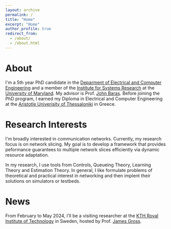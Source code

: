 ```yaml
---
layout: archive
permalink: /
title: "Home"
excerpt: "Home"
author_profile: true
redirect_from: 
  - /about/
  - /about.html
---
```


# About

I'm a 5th year PhD candidate in the [Deparment of Electrical and Computer Engineering](https://ece.umd.edu/) and a member of the [Institute for Systems Research](https://isr.umd.edu/) at the [University of Maryland](https://umd.edu/). My advisor is Prof. [John Baras](https://ece.umd.edu/clark/faculty/357/John-S-Baras). Before joining the PhD program, I earned my Diploma in Electrical and Computer Engineering  at the [Aristotle Univerisity of Thessaloniki](https://www.auth.gr/en/university/) in Greece.

# Research Interests

I'm broadly interested in communication networks. Currently, my research focus is on network slicing. My goal is to develop a framework that provides peformance guarantees to multiple network slices efficiently via dynamic resource adaptation. 

In my research, I use tools from Controls, Queueing Theory, Learning Theory and Estimation Theory. In general, I like formulate problems of theoretical and practical interest in networking and then implent their solutions on simulators or testbeds. 

# News

From February to May 2024, I'll be a visiting researcher at the [KTH Royal Institute of Technology](https://www.kth.se/en) in Sweden, hosted by Prof. [James Gross](https://www.jamesgross.org/).

